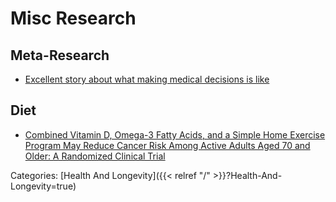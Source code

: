 # Misc Research

## Meta-Research

 - [Excellent story about what making medical decisions is
   like](https://news.ycombinator.com/item?id=31178908)

## Diet

 - [Combined Vitamin D, Omega-3 Fatty Acids, and a Simple Home Exercise Program
   May Reduce Cancer Risk Among Active Adults Aged 70 and Older: A Randomized
   Clinical
   Trial](https://www.frontiersin.org/articles/10.3389/fragi.2022.852643/full)

Categories:
[Health And Longevity]({{< relref "/" >}}?Health-And-Longevity=true)